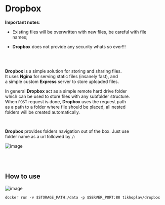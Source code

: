 # Dropbox

**Important notes**:

- Existing files will be overwritten with new files, be careful with file names;

- **Dropbox** does not provide any security whats so ever!!!

<br>
<br>

**Dropbox** is a simple solution for storing and sharing files.  
It uses **Nginx** for serving static files (insanely fast), and  
a simple custom **Express** server to store uploaded files.  

In general **Dropbox** act as a simple remote hard drive folder   
which can be used to store files with any subfolder structure.  
When `POST` request is done, **Dropbox** uses the request path  
as a path to a folder where file should be placed, all nested  
folders will be created automatically.

<br>

**Dropbox** provides folders navigation out of the box. Just use  
folder name as a url followed by `/`:

![image](https://user-images.githubusercontent.com/62797411/210887358-f8a7bbe1-e1f8-4ffe-97ac-76e4e2a190db.png)

<br>
<br>

## How to use

![image](https://user-images.githubusercontent.com/62797411/210888606-928260da-f019-4b58-88d1-6ea58a7c2401.png)

```
docker run -v $STORAGE_PATH:/data -p $SERVER_PORT:80 tikhoplav/dropbox
```